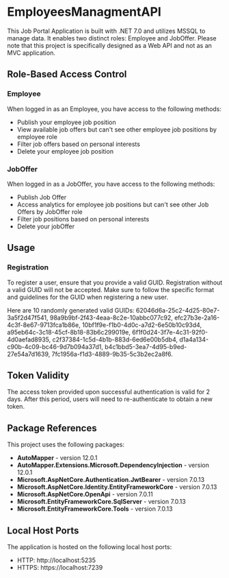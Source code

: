 # EmployeesManagmentAPI
This Job Portal Application is built with .NET 7.0 and utilizes MSSQL to manage data. It enables two distinct roles: Employee and JobOffer.
Please note that this project is specifically designed as a Web API and not as an MVC application.

## Role-Based Access Control

### Employee

When logged in as an Employee, you have access to the following methods:

- Publish your employee job position
- View available job offers but can't see other employee job positions by employee role
- Filter job offers based on personal interests
- Delete your employee job position

### JobOffer

When logged in as a JobOffer, you have access to the following methods:

- Publish Job Offer
- Access analytics for employee job positions but can't see other Job Offers by JobOffer role
- Filter job positions based on personal interests
- Delete your jobOffer


## Usage

### Registration

To register a user, ensure that you provide a valid GUID. Registration without a valid GUID will not be accepted. Make sure to follow the specific format and guidelines for the GUID when registering a new user.

Here are 10 randomly generated valid GUIDs:
62046d6a-25c2-4d25-80e7-3a5f2d47f541,
98a9b9bf-2f43-4eaa-8c2e-10abbc077c92,
efc27b3e-2a16-4c3f-8e67-9713fca1b86e,
10bf1f9e-f1b0-4d0c-a7d2-6e50b10c93d4,
a95eb64c-3c18-45cf-8b18-83b6c299019e,
6f1f0d24-3f7e-4c31-92f0-4d0aefad8935,
c2f37384-1c5d-4b1b-883d-6ed6e00b5db4,
d1a4a134-c90b-4c09-bc46-9d7b094a37d1,
b4c1bbd5-3ea7-4d95-b9ed-27e54a7d1639,
7fc1956a-f1d3-4889-9b35-5c3b2ec2a8f6.

## Token Validity

The access token provided upon successful authentication is valid for 2 days. After this period, users will need to re-authenticate to obtain a new token.

## Package References

This project uses the following packages:

- **AutoMapper** - version 12.0.1
- **AutoMapper.Extensions.Microsoft.DependencyInjection** - version 12.0.1
- **Microsoft.AspNetCore.Authentication.JwtBearer** - version 7.0.13
- **Microsoft.AspNetCore.Identity.EntityFrameworkCore** - version 7.0.13
- **Microsoft.AspNetCore.OpenApi** - version 7.0.11
- **Microsoft.EntityFrameworkCore.SqlServer** - version 7.0.13
- **Microsoft.EntityFrameworkCore.Tools** - version 7.0.13

## Local Host Ports

The application is hosted on the following local host ports:

- HTTP: http://localhost:5235
- HTTPS: https://localhost:7239

